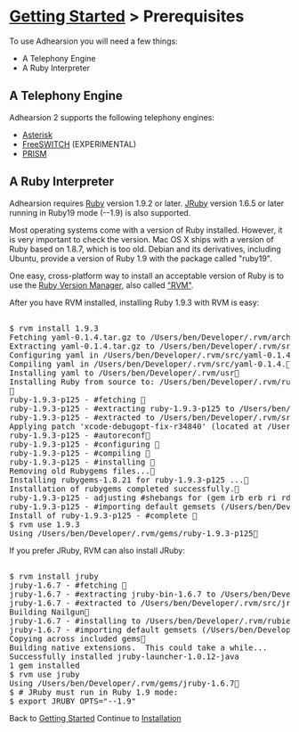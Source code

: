 # [Getting Started](/docs) > Prerequisites

To use Adhearsion you will need a few things:

* A Telephony Engine
* A Ruby Interpreter

## A Telephony Engine
Adhearsion 2 supports the following telephony engines:

* [Asterisk](/docs/getting-started/asterisk)
* [FreeSWITCH](/docs/getting-started/freeswitch) (EXPERIMENTAL)
* [PRISM](/docs/getting-started/prism)

## A Ruby Interpreter
Adhearsion requires [Ruby](http://ruby-lang.org) version 1.9.2 or later. [JRuby](http://jruby.org) version 1.6.5 or later running in Ruby19 mode (--1.9) is also supported.

Most operating systems come with a version of Ruby installed.  However, it is very important to check the version.  Mac OS X ships with a version of Ruby based on 1.8.7, which is too old.  Debian and its derivatives, including Ubuntu, provide a version of Ruby 1.9 with the package called "ruby19".

One easy, cross-platform way to install an acceptable version of Ruby is to use the [Ruby Version Manager](http://rvm.beginrescueend.com), also called ["RVM"](http://rvm.beginrescueend.com).

After you have RVM installed, installing Ruby 1.9.3 with RVM is easy:

<pre class="terminal">

$ rvm install 1.9.3
<span class="ansi32">Fetching yaml-0.1.4.tar.gz to /Users/ben/Developer/.rvm/archives</span>
<span class="ansi32">Extracting yaml-0.1.4.tar.gz to /Users/ben/Developer/.rvm/src</span>
<span class="ansi32">Configuring yaml in /Users/ben/Developer/.rvm/src/yaml-0.1.4.</span>
<span class="ansi32">Compiling yaml in /Users/ben/Developer/.rvm/src/yaml-0.1.4.</span>
<span class="ansi32">Installing yaml to /Users/ben/Developer/.rvm/usr</span>
<span class="ansi32">Installing Ruby from source to: /Users/ben/Developer/.rvm/rubies/ruby-1.9.3-p125, this may take a while depending on your cpu(s)...
</span>
<span class="ansi32">ruby-1.9.3-p125 - #fetching </span>
<span class="ansi32">ruby-1.9.3-p125 - #extracting ruby-1.9.3-p125 to /Users/ben/Developer/.rvm/src/ruby-1.9.3-p125</span>
<span class="ansi32">ruby-1.9.3-p125 - #extracted to /Users/ben/Developer/.rvm/src/ruby-1.9.3-p125</span>
<span class="ansi32">Applying patch 'xcode-debugopt-fix-r34840' (located at /Users/ben/Developer/.rvm/patches/ruby/1.9.3/p125/xcode-debugopt-fix-r34840.diff)</span>
<span class="ansi32">ruby-1.9.3-p125 - #autoreconf</span>
<span class="ansi32">ruby-1.9.3-p125 - #configuring </span>
<span class="ansi32">ruby-1.9.3-p125 - #compiling </span>
<span class="ansi32">ruby-1.9.3-p125 - #installing </span>
<span class="ansi32">Removing old Rubygems files...</span>
<span class="ansi32">Installing rubygems-1.8.21 for ruby-1.9.3-p125 ...</span>
<span class="ansi32">Installation of rubygems completed successfully.</span>
<span class="ansi32">ruby-1.9.3-p125 - adjusting #shebangs for (gem irb erb ri rdoc testrb rake).</span>
<span class="ansi32">ruby-1.9.3-p125 - #importing default gemsets (/Users/ben/Developer/.rvm/gemsets/)</span>
<span class="ansi32">Install of ruby-1.9.3-p125 - #complete </span>
$ rvm use 1.9.3
<span class="ansi32">Using /Users/ben/Developer/.rvm/gems/ruby-1.9.3-p125</span>
</pre>

If you prefer JRuby, RVM can also install JRuby:

<pre class="terminal">

$ rvm install jruby
<span class="ansi32">jruby-1.6.7 - #fetching </span>
<span class="ansi32">jruby-1.6.7 - #extracting jruby-bin-1.6.7 to /Users/ben/Developer/.rvm/src/jruby-1.6.7</span>
<span class="ansi32">jruby-1.6.7 - #extracted to /Users/ben/Developer/.rvm/src/jruby-1.6.7</span>
<span class="ansi32">Building Nailgun</span>
<span class="ansi32">jruby-1.6.7 - #installing to /Users/ben/Developer/.rvm/rubies/jruby-1.6.7</span>
<span class="ansi32">jruby-1.6.7 - #importing default gemsets (/Users/ben/Developer/.rvm/gemsets/)</span>
<span class="ansi32">Copying across included gems</span>
Building native extensions.  This could take a while...
Successfully installed jruby-launcher-1.0.12-java
1 gem installed
$ rvm use jruby
<span class="ansi32">Using /Users/ben/Developer/.rvm/gems/jruby-1.6.7</span>
$ # JRuby must run in Ruby 1.9 mode:
$ export JRUBY_OPTS="--1.9"
</pre>

<div class='docs-progress-nav'>
  <span class='back'>
    Back to <a href="/docs">Getting Started</a>
  </span>
  <span class='forward'>
    Continue to <a href="/docs/getting-started/installation">Installation</a>
  </span>
</div>

<a href="#" rel="docs-nav-active" style="display:none;">docs-nav-getting-started</a>
